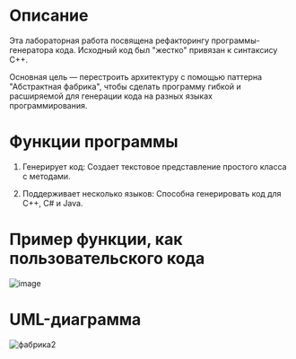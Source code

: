 # Описание
Эта лабораторная работа посвящена рефакторингу программы-генератора кода. Исходный код был "жестко" привязан к синтаксису C++.

Основная цель — перестроить архитектуру с помощью паттерна "Абстрактная фабрика", чтобы сделать программу гибкой и расширяемой для генерации кода на разных языках программирования.
# Функции программы
1. Генерирует код: Создает текстовое представление простого класса с методами.
  
2. Поддерживает несколько языков: Способна генерировать код для C++, C# и Java.

# Пример функции, как пользовательского кода
![image](https://github.com/user-attachments/assets/e501daf3-ea42-419a-bf5d-59922f3ac609)

# UML-диаграмма
![фабрика2](https://github.com/user-attachments/assets/f01aca29-210f-4017-ac53-4d66fde27b09)
